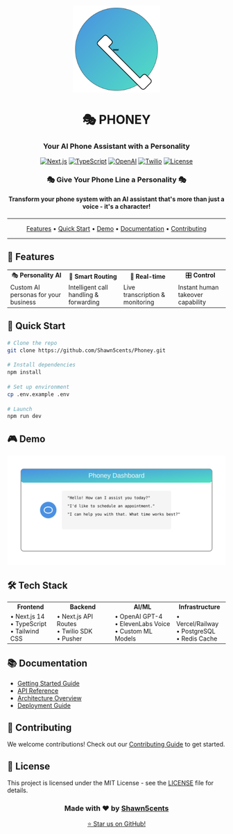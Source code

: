 <div align="center">

<img src="docs/assets/images/phoney-logo.svg" alt="Phoney Logo" width="200"/>

# 🎭 PHONEY

### Your AI Phone Assistant with a Personality

[![Next.js](https://img.shields.io/badge/Next.js-14-black?style=for-the-badge&logo=next.js)](https://nextjs.org/)
[![TypeScript](https://img.shields.io/badge/TypeScript-5-blue?style=for-the-badge&logo=typescript)](https://www.typescriptlang.org/)
[![OpenAI](https://img.shields.io/badge/OpenAI-GPT--4-412991?style=for-the-badge&logo=openai)](https://openai.com/)
[![Twilio](https://img.shields.io/badge/Twilio-API-F22F46?style=for-the-badge&logo=twilio)](https://www.twilio.com/)
[![License](https://img.shields.io/badge/License-MIT-green.svg?style=for-the-badge)](LICENSE)

</div>

<div align="center">
  <h3>🎭 Give Your Phone Line a Personality 🎭</h3>
  <h4>Transform your phone system with an AI assistant that's more than just a voice - it's a character!</h4>
</div>

---

<p align="center">
  <a href="#-features">Features</a> •
  <a href="#-quick-start">Quick Start</a> •
  <a href="#-demo">Demo</a> •
  <a href="#-documentation">Documentation</a> •
  <a href="#-contributing">Contributing</a>
</p>

---

## 🌟 Features

<div align="center">
  <table>
    <tr>
      <td align="center">🎭 <b>Personality AI</b></td>
      <td align="center">🎯 <b>Smart Routing</b></td>
      <td align="center">🔄 <b>Real-time</b></td>
      <td align="center">🎛️ <b>Control</b></td>
    </tr>
    <tr>
      <td>Custom AI personas for your business</td>
      <td>Intelligent call handling & forwarding</td>
      <td>Live transcription & monitoring</td>
      <td>Instant human takeover capability</td>
    </tr>
  </table>
</div>

## 🚀 Quick Start

```bash
# Clone the repo
git clone https://github.com/Shawn5cents/Phoney.git

# Install dependencies
npm install

# Set up environment
cp .env.example .env

# Launch
npm run dev
```

## 🎮 Demo

<div align="center">
  <img src="docs/assets/images/demo.svg" alt="Phoney Demo" width="600"/>
</div>

## 🛠️ Tech Stack

<div align="center">
  <table>
    <tr>
      <td align="center"><b>Frontend</b></td>
      <td align="center"><b>Backend</b></td>
      <td align="center"><b>AI/ML</b></td>
      <td align="center"><b>Infrastructure</b></td>
    </tr>
    <tr>
      <td>
        • Next.js 14<br>
        • TypeScript<br>
        • Tailwind CSS
      </td>
      <td>
        • Next.js API Routes<br>
        • Twilio SDK<br>
        • Pusher
      </td>
      <td>
        • OpenAI GPT-4<br>
        • ElevenLabs Voice<br>
        • Custom ML Models
      </td>
      <td>
        • Vercel/Railway<br>
        • PostgreSQL<br>
        • Redis Cache
      </td>
    </tr>
  </table>
</div>

## 📚 Documentation

- [Getting Started Guide](https://shawn5cents.github.io/Phoney/getting-started)
- [API Reference](https://shawn5cents.github.io/Phoney/api-reference)
- [Architecture Overview](https://shawn5cents.github.io/Phoney/architecture)
- [Deployment Guide](https://shawn5cents.github.io/Phoney/deployment)

## 🤝 Contributing

We welcome contributions! Check out our [Contributing Guide](https://shawn5cents.github.io/Phoney/contributing) to get started.

## 📄 License

This project is licensed under the MIT License - see the [LICENSE](LICENSE) file for details.

<div align="center">

### Made with ❤️ by [Shawn5cents](https://github.com/Shawn5cents)

<a href="https://github.com/Shawn5cents/Phoney/stargazers">⭐ Star us on GitHub!</a>

</div>
